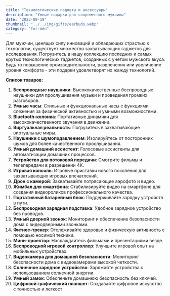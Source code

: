 ```yaml
---
title: "Технологические гаджеты и аксессуары"
description: "Умные подарки для современного мужчины"
date: "2023-09-19"
thumbnail: "../../img/gifts/earbuds.webp"
category: "for-men"
---
```

Для мужчин, ценящих силу инноваций и обладающих страстью к технологии, существует множество захватывающих гаджетов для исследования. Погрузитесь в нашу коллекцию последних и самых крутых технологических гаджетов, созданных с учетом мужского вкуса. Будь то повышение производительности, развлечения или увеличение уровня комфорта - эти подарки удовлетворят их жажду технологий.

**Список товаров:**
1. **Беспроводные наушники**: Высококачественные беспроводные наушники для прослушивания музыки и проведения громких разговоров.
2. **Умные часы**: Стильные и функциональные часы с функциями слежения за физической активностью и умными возможностями.
3. **Bluetooth-колонка**: Портативные динамики для высококачественного звучания в движении.
4. **Виртуальная реальность**: Погрузитесь в захватывающие виртуальные миры.
5. **Наушники с шумоподавлением**: Изолируйтесь от посторонних шумов для более качественного прослушивания.
6. **Умный домашний ассистент**: Голосовые ассистенты для автоматизации домашних процессов.
7. **Устройство для потоковой передачи**: Смотрите фильмы и телепередачи в разрешении 4K.
8. **Игровая консоль**: Игровые приставки нового поколения для захватывающих игровых впечатлений.
9. **Дрон с камерой**: Захватывайте потрясающие аэрофото и видео.
10. **Жимбал для смартфона**: Стабилизируйте видео на смартфоне для создания видеороликов профессионального качества.
11. **Портативный батарейный блок**: Поддерживайте зарядку устройств в пути.
12. **Беспроводная зарядная подставка**: Удобное зарядное устройство без проводов.
13. **Умный дверной звонок**: Мониторинг и обеспечение безопасности дома с видеодверными звонками.
14. **Фитнес-трекер**: Отслеживайте здоровье и физическую активность с помощью носимой техники.
15. **Мини-проектор**: Наслаждайтесь фильмами и презентациями везде.
16. **Беспроводной игровой контроллер**: Улучшите игровой опыт на мобильных устройствах.
17. **Видеокамера для домашней безопасности**: Мониторинг безопасности дома с видеокамерами высокой четкости.
18. **Солнечное зарядное устройство**: Заряжайте устройства с использованием солнечной энергии.
19. **Умный замок**: Обеспечьте домашнюю безопасность без ключей.
20. **Цифровой графический планшет**: Создавайте цифровое искусство с точностью и легкост
